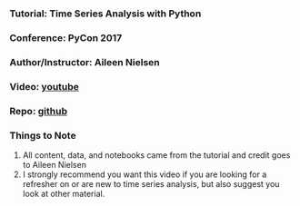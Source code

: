 ### Tutorial: Time Series Analysis with Python
### Conference: PyCon 2017
### Author/Instructor: Aileen Nielsen
### Video: [youtube](https://www.youtube.com/watch?v=zmfe2RaX-14)
### Repo: [github](https://github.com/AileenNielsen/TimeSeriesAnalysisWithPython)

### Things to Note
1. All content, data, and notebooks came from the tutorial and credit goes to Aileen Nielsen
2. I strongly recommend you want this video if you are looking for a refresher on or are new to time series analysis, but also suggest you look at other material.
